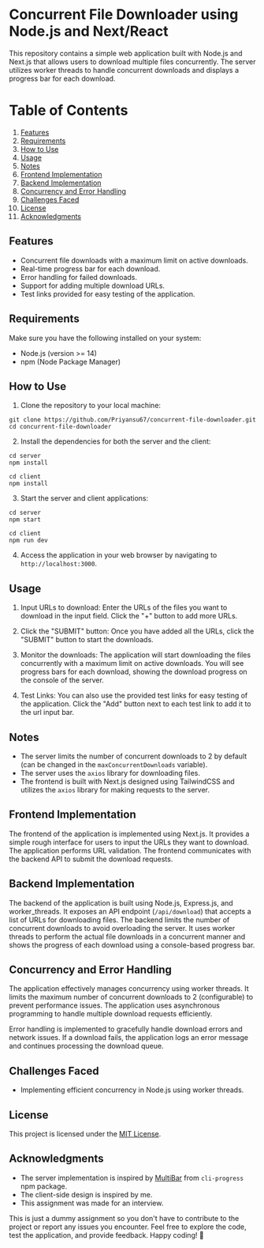 # Concurrent File Downloader using Node.js and Next/React

This repository contains a simple web application built with Node.js and Next.js that allows users to download multiple files concurrently. The server utilizes worker threads to handle concurrent downloads and displays a progress bar for each download.

# Table of Contents

1. [Features](#features)
2. [Requirements](#requirements)
3. [How to Use](#how-to-use)
4. [Usage](#usage)
5. [Notes](#notes)
6. [Frontend Implementation](#frontend-implementation)
7. [Backend Implementation](#backend-implementation)
8. [Concurrency and Error Handling](#concurrency-and-error-handling)
9. [Challenges Faced](#challenges-faced)
10. [License](#license)
11. [Acknowledgments](#acknowledgments)

## Features

- Concurrent file downloads with a maximum limit on active downloads.
- Real-time progress bar for each download.
- Error handling for failed downloads.
- Support for adding multiple download URLs.
- Test links provided for easy testing of the application.

## Requirements

Make sure you have the following installed on your system:

- Node.js (version >= 14)
- npm (Node Package Manager)

## How to Use

1. Clone the repository to your local machine:

```
git clone https://github.com/Priyansu67/concurrent-file-downloader.git
cd concurrent-file-downloader
```

2. Install the dependencies for both the server and the client:

```
cd server
npm install

cd client
npm install
```

3. Start the server and client applications:

```
cd server
npm start

cd client
npm run dev
```

4. Access the application in your web browser by navigating to `http://localhost:3000`.

## Usage

1. Input URLs to download: Enter the URLs of the files you want to download in the input field. Click the "+" button to add more URLs.

2. Click the "SUBMIT" button: Once you have added all the URLs, click the "SUBMIT" button to start the downloads.

3. Monitor the downloads: The application will start downloading the files concurrently with a maximum limit on active downloads. You will see progress bars for each download, showing the download progress on the console of the server.

4. Test Links: You can also use the provided test links for easy testing of the application. Click the "Add" button next to each test link to add it to the url input bar.

## Notes

- The server limits the number of concurrent downloads to 2 by default (can be changed in the `maxConcurrentDownloads` variable).
- The server uses the `axios` library for downloading files.
- The frontend is built with Next.js designed using TailwindCSS and utilizes the `axios` library for making requests to the server.

## Frontend Implementation

The frontend of the application is implemented using Next.js. It provides a simple rough interface for users to input the URLs they want to download. The application performs URL validation. The frontend communicates with the backend API to submit the download requests.

## Backend Implementation

The backend of the application is built using Node.js, Express.js, and worker_threads. It exposes an API endpoint (`/api/download`) that accepts a list of URLs for downloading files. The backend limits the number of concurrent downloads to avoid overloading the server. It uses worker threads to perform the actual file downloads in a concurrent manner and shows the progress of each download using a console-based progress bar.

## Concurrency and Error Handling

The application effectively manages concurrency using worker threads. It limits the maximum number of concurrent downloads to 2 (configurable) to prevent performance issues. The application uses asynchronous programming to handle multiple download requests efficiently.

Error handling is implemented to gracefully handle download errors and network issues. If a download fails, the application logs an error message and continues processing the download queue.

## Challenges Faced

- Implementing efficient concurrency in Node.js using worker threads.

## License

This project is licensed under the [MIT License](LICENSE).

## Acknowledgments

- The server implementation is inspired by [MultiBar](https://github.com/AndiDittrich/Node.CLI-Progress#multibar) from `cli-progress` npm package.
- The client-side design is inspired by me.
- This assignment was made for an interview.

This is just a dummy assignment so you don't have to contribute to the project or report any issues you encounter. Feel free to explore the code, test the application, and provide feedback. Happy coding! 🚀